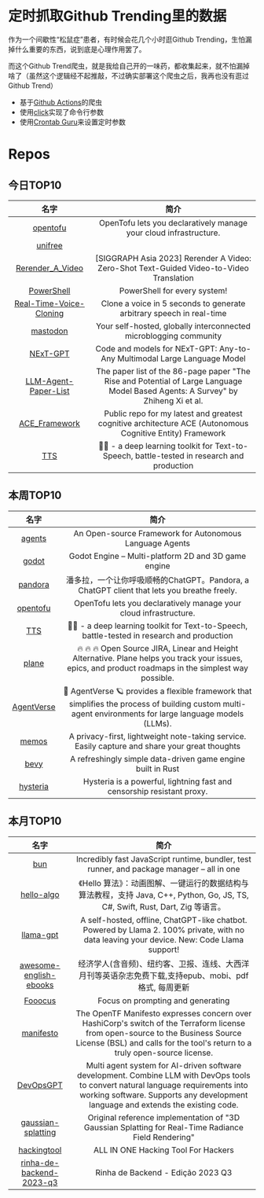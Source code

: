 # 定时抓取Github Trending里的数据

作为一个间歇性“松鼠症”患者，有时候会花几个小时逛Github Trending，生怕漏掉什么重要的东西，说到底是心理作用罢了。

而这个Github Trend爬虫，就是我给自己开的一味药，都收集起来，就不怕漏掉啥了（虽然这个逻辑经不起推敲，不过确实部署这个爬虫之后，我再也没有逛过Github Trend）

* 基于[Github Actions](https://docs.github.com/en/actions)的爬虫
* 使用[click](https://github.com/pallets/click)实现了命令行参数
* 使用[Crontab Guru](https://crontab.guru/)来设置定时参数

# Repos
## 今日TOP10 
<!-- START OF DAILY_TOP10_REPOS -->
| 名字 | 简介 |
| :----: | :----: |
| [opentofu](https://github.com/opentofu/opentofu) | OpenTofu lets you declaratively manage your cloud infrastructure. |
| [unifree](https://github.com/ProjectUnifree/unifree) |  |
| [Rerender_A_Video](https://github.com/williamyang1991/Rerender_A_Video) | [SIGGRAPH Asia 2023] Rerender A Video: Zero-Shot Text-Guided Video-to-Video Translation |
| [PowerShell](https://github.com/PowerShell/PowerShell) | PowerShell for every system! |
| [Real-Time-Voice-Cloning](https://github.com/CorentinJ/Real-Time-Voice-Cloning) | Clone a voice in 5 seconds to generate arbitrary speech in real-time |
| [mastodon](https://github.com/mastodon/mastodon) | Your self-hosted, globally interconnected microblogging community |
| [NExT-GPT](https://github.com/NExT-GPT/NExT-GPT) | Code and models for NExT-GPT: Any-to-Any Multimodal Large Language Model |
| [LLM-Agent-Paper-List](https://github.com/WooooDyy/LLM-Agent-Paper-List) | The paper list of the 86-page paper "The Rise and Potential of Large Language Model Based Agents: A Survey" by Zhiheng Xi et al. |
| [ACE_Framework](https://github.com/daveshap/ACE_Framework) | Public repo for my latest and greatest cognitive architecture ACE (Autonomous Cognitive Entity) Framework |
| [TTS](https://github.com/coqui-ai/TTS) | 🐸💬 - a deep learning toolkit for Text-to-Speech, battle-tested in research and production |
<!-- END OF DAILY_TOP10_REPOS -->

## 本周TOP10
<!-- START OF WEEKLY_TOP10_REPOS -->
| 名字 | 简介 |
| :----: | :----: |
| [agents](https://github.com/aiwaves-cn/agents) | An Open-source Framework for Autonomous Language Agents |
| [godot](https://github.com/godotengine/godot) | Godot Engine – Multi-platform 2D and 3D game engine |
| [pandora](https://github.com/zhile-io/pandora) | 潘多拉，一个让你呼吸顺畅的ChatGPT。Pandora, a ChatGPT client that lets you breathe freely. |
| [opentofu](https://github.com/opentofu/opentofu) | OpenTofu lets you declaratively manage your cloud infrastructure. |
| [TTS](https://github.com/coqui-ai/TTS) | 🐸💬 - a deep learning toolkit for Text-to-Speech, battle-tested in research and production |
| [plane](https://github.com/makeplane/plane) | 🔥 🔥 🔥 Open Source JIRA, Linear and Height Alternative. Plane helps you track your issues, epics, and product roadmaps in the simplest way possible. |
| [AgentVerse](https://github.com/OpenBMB/AgentVerse) | 🤖 AgentVerse 🪐 provides a flexible framework that simplifies the process of building custom multi-agent environments for large language models (LLMs). |
| [memos](https://github.com/usememos/memos) | A privacy-first, lightweight note-taking service. Easily capture and share your great thoughts |
| [bevy](https://github.com/bevyengine/bevy) | A refreshingly simple data-driven game engine built in Rust |
| [hysteria](https://github.com/apernet/hysteria) | Hysteria is a powerful, lightning fast and censorship resistant proxy. |
<!-- END OF WEEKLY_TOP10_REPOS -->

## 本月TOP10
<!-- START OF MONTHLY_TOP10_REPOS -->
| 名字 | 简介 |
| :----: | :----: |
| [bun](https://github.com/oven-sh/bun) | Incredibly fast JavaScript runtime, bundler, test runner, and package manager – all in one |
| [hello-algo](https://github.com/krahets/hello-algo) | 《Hello 算法》：动画图解、一键运行的数据结构与算法教程，支持 Java, C++, Python, Go, JS, TS, C#, Swift, Rust, Dart, Zig 等语言。 |
| [llama-gpt](https://github.com/getumbrel/llama-gpt) | A self-hosted, offline, ChatGPT-like chatbot. Powered by Llama 2. 100% private, with no data leaving your device. New: Code Llama support! |
| [awesome-english-ebooks](https://github.com/hehonghui/awesome-english-ebooks) | 经济学人(含音频)、纽约客、卫报、连线、大西洋月刊等英语杂志免费下载,支持epub、mobi、pdf格式, 每周更新 |
| [Fooocus](https://github.com/lllyasviel/Fooocus) | Focus on prompting and generating |
| [manifesto](https://github.com/opentffoundation/manifesto) | The OpenTF Manifesto expresses concern over HashiCorp's switch of the Terraform license from open-source to the Business Source License (BSL) and calls for the tool's return to a truly open-source license. |
| [DevOpsGPT](https://github.com/kuafuai/DevOpsGPT) | Multi agent system for AI-driven software development. Combine LLM with DevOps tools to convert natural language requirements into working software. Supports any development language and extends the existing code. |
| [gaussian-splatting](https://github.com/graphdeco-inria/gaussian-splatting) | Original reference implementation of "3D Gaussian Splatting for Real-Time Radiance Field Rendering" |
| [hackingtool](https://github.com/Z4nzu/hackingtool) | ALL IN ONE Hacking Tool For Hackers |
| [rinha-de-backend-2023-q3](https://github.com/zanfranceschi/rinha-de-backend-2023-q3) | Rinha de Backend - Edição 2023 Q3 |
<!-- END OF MONTHLY_TOP10_REPOS -->

